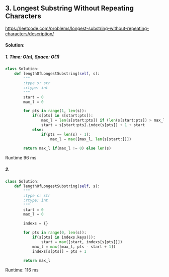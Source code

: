 ## 3. Longest Substring Without Repeating Characters

https://leetcode.com/problems/longest-substring-without-repeating-characters/description/

#### Solution:
##### 1. Time: O(n),  Space: O(1)

```python
class Solution:
    def lengthOfLongestSubstring(self, s):
        """
        :type s: str
        :rtype: int
        """
        start = 0
        max_l = 0

        for pts in range(1, len(s)):
            if(s[pts] in s[start:pts]):
                max_l = len(s[start:pts]) if (len(s[start:pts]) > max_l) else max_l
                start = s[start:pts].index(s[pts]) + 1 + start
            else:
                if(pts == len(s) - 1):
                    max_l = max([max_l, len(s[start:])])

        return max_l if(max_l != 0) else len(s)
```

Runtime 96 ms

##### 2.


```python
class Solution:
    def lengthOfLongestSubstring(self, s):
        """
        :type s: str
        :rtype: int
        """
        start = 0
        max_l = 0

        indexs = {}

        for pts in range(0, len(s)):
            if(s[pts] in indexs.keys()):
                start = max([start, indexs[s[pts]]])
            max_l = max([max_l, pts - start + 1])
            indexs[s[pts]] = pts + 1

        return max_l
```

Runtime: 116 ms
